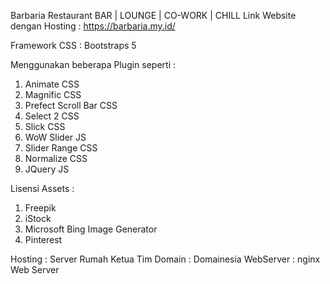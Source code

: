Barbaria Restaurant
BAR | LOUNGE | CO-WORK | CHILL
Link Website dengan Hosting : https://barbaria.my.id/

Framework CSS  : Bootstraps 5

Menggunakan beberapa Plugin seperti :
1. Animate CSS
2. Magnific CSS
3. Prefect Scroll Bar CSS
4. Select 2 CSS
5. Slick CSS
6. WoW Slider JS
7. Slider Range CSS
8. Normalize CSS
9. JQuery JS

Lisensi Assets :
1. Freepik
2. iStock
3. Microsoft Bing Image Generator
4. Pinterest

Hosting : Server Rumah Ketua Tim
Domain  : Domainesia
WebServer : nginx Web Server
